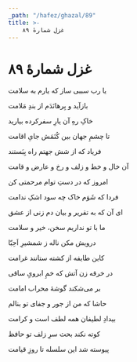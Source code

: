 ```yaml
---
_path: "/hafez/ghazal/89"
title: >-
    غزل شمارهٔ ۸۹
---
```

# غزل شمارهٔ ۸۹

<div class="b" id="bn1"><div class="m1"><p>یا رب سببی ساز که یارم به سلامت</p></div>
<div class="m2"><p>بازآید و بِرهانَدَم از بندِ مَلامت</p></div></div>
<div class="b" id="bn2"><div class="m1"><p>خاکِ رهِ آن یارِ سفرکرده بیارید</p></div>
<div class="m2"><p>تا چشمِ جهان بین کُنَمَش جایِ اقامت</p></div></div>
<div class="b" id="bn3"><div class="m1"><p>فریاد که از شش جهتم راه بِبَستند</p></div>
<div class="m2"><p>آن خال و خط و زلف و رخ و عارض و قامت</p></div></div>
<div class="b" id="bn4"><div class="m1"><p>امروز که در دستِ توام مرحمتی کن</p></div>
<div class="m2"><p>فردا که شَوَم خاک چه سود اشکِ ندامت</p></div></div>
<div class="b" id="bn5"><div class="m1"><p>ای آن که به تقریر و بیان دم زنی از عشق</p></div>
<div class="m2"><p>ما با تو نداریم سخن، خیر و سلامت</p></div></div>
<div class="b" id="bn6"><div class="m1"><p>درویش مکن ناله ز شمشیرِ اَحِبّا</p></div>
<div class="m2"><p>کاین طایفه از کشته ستانند غرامت</p></div></div>
<div class="b" id="bn7"><div class="m1"><p>در خرقه زن آتش که خمِ ابرویِ ساقی</p></div>
<div class="m2"><p>بر می‌شکند گوشهٔ محراب امامت</p></div></div>
<div class="b" id="bn8"><div class="m1"><p>حاشا که من از جور و جفای تو بنالم</p></div>
<div class="m2"><p>بیدادِ لطیفان همه لطف است و کرامت</p></div></div>
<div class="b" id="bn9"><div class="m1"><p>کوته نکند بحث سرِ زلف تو حافظ</p></div>
<div class="m2"><p>پیوسته شد این سلسله تا روزِ قیامت</p></div></div>
